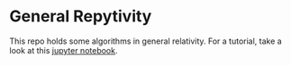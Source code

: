 # General Repytivity

This repo holds some algorithms in general relativity. For a tutorial, take a look at this 
[jupyter notebook](https://gist.github.com/miguelgondu/0e8ba345f25b6c9ab007084e472202c8).